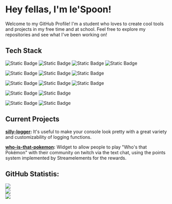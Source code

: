 # Hey fellas, I'm le'Spoon!
Welcome to my GitHub Profile! I'm a student who loves to create cool tools and projects in my free time and at school. Feel free to explore my repositories and see what I've been working on!

## Tech Stack
![Static Badge](https://img.shields.io/badge/Node.js-%23339933?style=for-the-badge&logo=nodedotjs&logoColor=white)
![Static Badge](https://img.shields.io/badge/html5-%23E34F26?style=for-the-badge&logo=html5&logoColor=white)
![Static Badge](https://img.shields.io/badge/css3-%231572B6?style=for-the-badge&logo=css3&logoColor=white)
![Static Badge](https://img.shields.io/badge/TypeScript-3178C6?style=for-the-badge&logo=typescript&logoColor=white)

![Static Badge](https://img.shields.io/badge/C%2B%2B-00599C?style=for-the-badge&logo=C%2B%2B&logoColor=white)
![Static Badge](https://img.shields.io/badge/C%23-512BD4?style=for-the-badge&logo=C%23&logoColor=white)
![Static Badge](https://img.shields.io/badge/dotnet-%23512BD4?style=for-the-badge&logo=dotnet&logoColor=white)

![Static Badge](https://img.shields.io/badge/mariadb-%23003545?style=for-the-badge&logo=mariadb&logoColor=white)
![Static Badge](https://img.shields.io/badge/sqlite-%23003B57?style=for-the-badge&logo=sqlite&logoColor=white)
![Static Badge](https://img.shields.io/badge/mysql-%234479A1?style=for-the-badge&logo=mysql&logoColor=white)

![Static Badge](https://img.shields.io/badge/nginx-%23009639?style=for-the-badge&logo=nginx&logoColor=white)
![Static Badge](https://img.shields.io/badge/Cloudflare-%23F38020?style=for-the-badge&logo=cloudflare&logoColor=white)

![Static Badge](https://img.shields.io/badge/Adobe%20Photoshop-%2331A8FF?style=for-the-badge&logo=adobephotoshop&logoColor=white)
![Static Badge](https://img.shields.io/badge/Adobe%20Aftereffects-%239999FF?style=for-the-badge&logo=adobeaftereffects&logoColor=white)

## Current Projects

**<a href="https://github.com/SillySoon/silly-logger" target="_blank">silly-logger</a>:**
It's useful to make your console look pretty with a great variety and customizability of logging functions.

**<a href="https://github.com/SillySoon/who-is-that-pokemon" target="_blank">who-is-that-pokemon</a>:** Widget to allow people to play "Who's that Pokémon" with their community on twitch via the text chat, using the points system implemented by Streamelements for the rewards.

## GitHub Statistis:
![](https://github-readme-stats.vercel.app/api?username=SillySoon&theme=react&hide_border=true&include_all_commits=false&count_private=false)<br/>
![](https://github-readme-streak-stats.herokuapp.com/?user=SillySoon&theme=react&hide_border=true)
<br/>
![](https://github-readme-stats.vercel.app/api/top-langs/?username=SillySoon&theme=react&hide_border=true&include_all_commits=false&count_private=false&layout=compact)